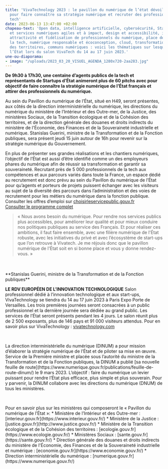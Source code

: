```yaml
---
title: 'VivaTechnology 2023 : le pavillon du numérique de l’état dévoile son programme
  pour faire connaître sa stratégie numérique et recruter des professionnels de la
  tech'
date: 2023-06-13 13:47:00 +02:00
chapeau-text: 'Open data, intelligence artificielle, cybersécurité, Startups d’État
  et services numériques agiles et à impact, design et accessibilité, identité numérique,
  attractivité et fidélisation de professionnels du numérique, place des femmes dans
  la tech, numérique responsable et écoconception, cloud, transformation numérique
  des territoires, communs numériques : voici les thématiques sur lesquelles s’exprimera
  l’État lors du salon VivaTech du 14 au 17 juin 2023.'
une-ou-diaporama:
- image: "/uploads/2023_03_20_VISUEL_AGENDA_1280x720-2aa283.jpg"
---
```


**De 9h30 à 17h30, une centaine d’agents publics de la tech et représentants de Startups d’État animeront plus de 60 pitchs avec pour objectif de faire connaître la stratégie numérique de l’État français et attirer des professionnels du numérique.**

Au sein du Pavillon du numérique de l’État, situé en H49, seront présentes, aux côtés de la direction interministérielle du numérique, les directions du numérique du ministère de l’Intérieur et des Outre-mer, de la Justice, des ministères Sociaux, de la Transition écologique et de la Cohésion des territoires, et de la direction générale des douanes et droits indirects du ministère de l'Économie, des Finances et de la Souveraineté industrielle et numérique. Stanislas Guerini, ministre de la Transformation et de la Fonction publiques, sera présent jeudi 15 juin autour de 16h pour revenir sur la stratégie numérique du Gouvernement.

En plus de présenter ses grandes réalisations et les chantiers numériques, l’objectif de l’État est aussi d’être identifié comme un des employeurs phares du numérique afin de réussir sa transformation et garantir sa souveraineté. Recrutant près de 5 000 professionnels de la tech aux compétences et aux parcours variés dans toute la France, un espace dédié au recrutement est donc prévu au sein du Pavillon du numérique de l’État pour qu’agents et porteurs de projets puissent échanger avec les visiteurs au sujet de la diversité des parcours dans l’administration et des voies de recrutement pour les métiers du numérique dans la fonction publique. Consulter les offres d’emploi sur [choisirleservicepublic.gouv.fr](https://choisirleservicepublic.gouv.fr/)
<br>
[Consulter le programme complet](https://www.numerique.gouv.fr/agenda/pavillon-numerique-etat-viva-technology-2023/) 

> « Nous avons besoin du numérique. Pour rendre nos services publics plus accessibles, pour améliorer leur qualité et pour mieux conduire nos politiques publiques au service des Français. Et pour réaliser ces ambitions, il faut faire ensemble, avec une filière numérique de l'État robuste, avec les initiatives du privé et avec l’écosystème de start-ups que l’on retrouve à Vivatech. Je me réjouis donc que le pavillon numérique de l'État soit en si bonne place et vous y donne rendez-vous. »
<br>
<br>**Stanislas Guerini, ministre de la Transformation et de la Fonction publiques**

**LE RDV EUROPÉEN DE L’INNOVATION TECHNOLOGIQUE**
Salon professionnel dédié à l’innovation technologique et aux start-ups, VivaTechnology se tiendra du 14 au 17 juin 2023 à Paris Expo Porte de Versailles. Les trois premières journées seront consacrées à un public professionnel et la dernière journée sera dédiée au grand public. Les services de l’État seront présents pendant les 4 jours. Le salon réunit plus de 2 500 exposants, plus de 146 pays et 91 000 visiteurs attendus. Pour en savoir plus sur VivaTechnology : [vivatechnology.com](https://vivatechnology.com/)

<div class="encadre noir" style="margin-bottom:40px">
<br>
<p>La direction interministérielle du numérique (DINUM) a pour mission d’élaborer la stratégie numérique de l’État et de piloter sa mise en œuvre. Service de la Première ministre et placée sous l’autorité du ministre de la Transformation et de la Fonction publiques, la DINUM a publié [sa nouvelle feuille de route](https://www.numerique.gouv.fr/publications/feuille-de-route-dinum/) le 9 mars 2023. L’objectif : faire du numérique un levier puissant pour rendre l’État plus efficace, plus simple et plus souverain. Pour y parvenir, la DINUM collabore avec les directions du numérique (DNUM) de tous les ministères.

<div class="encadre noir" style="margin-bottom:40px">
<br>
<p>Pour en savoir plus sur les ministères qui composeront le « Pavillon du numérique de l’État »: 
* Ministère de l’Intérieur et des Outre-mer : [interieur.gouv.fr](https://www.interieur.gouv.fr/)
* Ministère de la Justice : [justice.gouv.fr](http://www.justice.gouv.fr/)
* Ministère de la Transition écologique et de la Cohésion des territoires : [ecologie.gouv.fr](https://www.ecologie.gouv.fr/)
* Ministères Sociaux : [sante.gouv.fr](https://sante.gouv.fr/)
* Direction générale des douanes et droits indirects du ministère de l'Économie, des Finances et de la Souveraineté industrielle et numérique : [economie.gouv.fr](https://www.economie.gouv.fr/)
* Direction interministérielle du numérique : [numerique.gouv.fr](https://www.numerique.gouv.fr/)
</p>